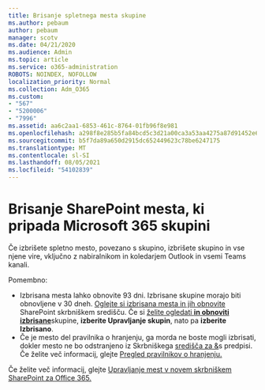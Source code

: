 ```yaml
---
title: Brisanje spletnega mesta skupine
ms.author: pebaum
author: pebaum
manager: scotv
ms.date: 04/21/2020
ms.audience: Admin
ms.topic: article
ms.service: o365-administration
ROBOTS: NOINDEX, NOFOLLOW
localization_priority: Normal
ms.collection: Adm_O365
ms.custom:
- "567"
- "5200006"
- "7996"
ms.assetid: aa6c2aa1-6853-461c-8764-01fb96f8e981
ms.openlocfilehash: a298f8e285b5fa84bcd5c3d21a00ca3a53aa4275a87d91452e6c41587fd20e7b
ms.sourcegitcommit: b5f7da89a650d2915dc652449623c78be6247175
ms.translationtype: MT
ms.contentlocale: sl-SI
ms.lasthandoff: 08/05/2021
ms.locfileid: "54102839"
---
```

# <a name="delete-a-sharepoint-site-that-belongs-to-a-microsoft-365-group"></a>Brisanje SharePoint mesta, ki pripada Microsoft 365 skupini

Če izbrišete spletno mesto, povezano s skupino, izbrišete skupino in vse njene vire, vključno z nabiralnikom in koledarjem Outlook in vsemi Teams kanali.
  
Pomembno:

- Izbrisana mesta lahko obnovite 93 dni. Izbrisane skupine morajo biti obnovljene v 30 dneh. [Oglejte si izbrisana mesta in jih obnovite](https://admin.microsoft.com/sharepoint?page=recyclebin&modern=true) SharePoint skrbniškem središču. Če si [želite ogledati **in obnoviti izbrisane**](https://admin.microsoft.com/Adminportal/Home?source=applauncher#/deletedgroups)skupine, **izberite Upravljanje skupin**, nato pa **izberite Izbrisano**.
- Če je mesto del pravilnika o hranjenju, ga morda ne boste mogli izbrisati, dokler mesto ne bo odstranjeno iz Skrbniškega [središča za &](https://protection.office.com/?rfr=AdminCenter#/retention)s predpisi. Če želite več informacij, glejte [Pregled pravilnikov o hranjenju.](/microsoft-365/compliance/retention-policies)
  
Če želite več informacij, glejte [Upravljanje mest v novem skrbniškem SharePoint za Office 365.](/sharepoint/manage-sites-in-new-admin-center)
